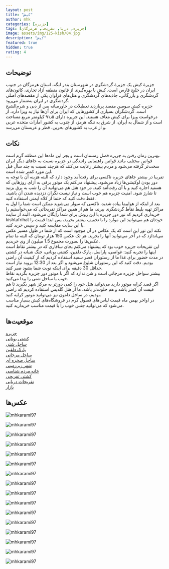 ```yaml
---
layout: post
title: "کیش"
author: mhk
categories: [جزیره]
tags: [جزیره, دریا, تفریحی, هرمزگان]
image: assets/img/125-kish/04.jpg
description: "کیش"
featured: true
hidden: true
rating: 4
---
```


## توضیحات
جزیرهٔ کیش یک جزیرهٔ گردشگری در شهرستان بندر لنگه، استان هرمزگان در جنوب ایران در خلیج فارس است. کیش با بهره‌گیری از قانون منطقه آزاد تجاری، کانون‌های گردشگری و بازرگانی، جاذبه‌های گردشگری و هتل‌های فراوان یکی از مقصدهای اصلی گردشگری در ایران به‌شمار می‌رود.  
جزیره کیش سومین مقصد پربازدید تعطیلات در خاورمیانه پس از دبی و شرم‌الشیخ است. گردشگران بسیاری از کشورهایی که ایران برای آن‌ها نیاز به ویزا دارد، از درخواست ویزا برای کیش معاف هستند. این جزیره دارای ۹۱٫۵ کیلومتر مربع مساحت است و از شمال به ایران، از شرق به تنگه هرمز، از جنوب به کشور امارات متحده عربی و از غرب به کشورهای بحرین، قطر و عربستان می‌رسد.  

## نکات
بهترین زمان رفتن به جزیره فصل زمستان است و بجز این ماه‌ها این منطقه گرم است.  
قوانین مختلف مانند قوانین راهنمایی رانندگی در جزیره نسبت به جاهای دیگر ایران سخت‌تر گرفته می‌شود و مردم بیشتر رعایت می‌کنند که هرچند نسبت به چند سال قبل این مورد کمتر شده است.  
تقریبا در بیشتر جاهای جزیره تاکسی برای رفت‌آمد وجود دارد که البته هزینه آن با توجه به دور بودن لوکیشن‌ها زیاد می‌شود. پیشنهاد می‌کنم یک موتور برقی به ازای روزهایی که هستید اجاره کنید و با آن رفت‌آمد کنید. در خود هتل هم می‌توانید آن را شب به برق بزنید تا شارژ شود. امنیت جزیره هم خوب است و نیاز نیست نگران دزدیده شدن آن باشید. فقط دقت کنید که حتما از کلاه ایمنی استفاده کنید.  
بعد از اینکه از هواپیما پیاده شدید، تاکسی که سوار می‌شوید ممکن است شما را اول به مراکز تهیه بلیط نقاط گردشگری ببرند، ما هم از همین مراکز تفریحاتی که می‌خواستیم را خریداری کردیم که تور دور جزیره با این روش برای شما رایگان می‌شود. البته از سایت kishtafrihat خودتان هم می‌توانید این موارد را با تخفیف بیشتر بخرید، پس ابتدا قیمت را با این سایت مقایسه کنید و سپس خرید کنید.  
نکته این تور این است که یک عکاس در آن موجود است که از شما در طول مسیر عکس می‌اندازد که در آخر می‌توانید آنها را بخرید. هر تک عکس 150 هزار تومان که البته ما تمام عکس‌ها را بصورت مجموع 1.5 میلیون از وی خریدیم.  
این تفریحات جزیره خوب بود که پیشنهاد می‌کنم بجای سافاری که در بیشتر نقاط است اینها را تجربه کنید: غواصی، پاراسل، پارک دلفین، کشتی یونانی، جنگ شبانه در کشتی  
در مدت حضور برای غذا ما از رستوران قصر سفید استفاده کردیم که از کیفیت آن راضی بودیم. دقت کنید که این رستوران شلوغ می‌شود و اگر بعد از 12:30 بروید نیاز است حداقل 30 دقیقه برای اینکه نوبت شما بشود صبر کنید.  
بیشتر سواحل جزیره مرجانی است و شن ندارد که اگر با موتور دور جزیره بگردید نقاط خوب با ساحل شنی را پیدا می‌کنید.  
اگر قصد کرایه موتور دارید می‌توانید هتل خود را کمی دورتر به مرکز شهر بگیرید تا هم قیمت آن کمتر باشد و هم خلوت‌تر باشد. ما از هتل گلدیس استفاده کردیم که راضی بودیم، در ساحل دامون نیز می‌توانید موتور کرایه کنید.  
در اواخر بهمن ماه قیمت لباس‌های فصول گرم در فروشگاه‌های کیش بسیار مناسب می‌شود که می‌توانید جنس خوب را با قیمت مناسب خریدارید کنید.  

## موقعیت‌ها
[جزیره](https://www.google.com/maps/place/Kish+Island/@26.5360429,53.9331859,13z/data=!3m1!4b1!4m6!3m5!1s0x3e50a9147e298609:0x625dad11bc3932e2!8m2!3d26.5324775!4d53.9867949!16zL20vMDNncHoy?entry=ttu&g_ep=EgoyMDI1MDMzMS4wIKXMDSoASAFQAw%3D%3D)  
[کشتی یونانی](https://www.google.com/maps/place/The+Greek+Ship/@26.5360429,53.9331859,13z/data=!4m14!1m7!3m6!1s0x3e50a9147e298609:0x625dad11bc3932e2!2sKish+Island!8m2!3d26.5324775!4d53.9867949!16zL20vMDNncHoy!3m5!1s0x3e50a61dca7830f7:0xf32d3895acca7c02!8m2!3d26.52617!4d53.9082809!16s%2Fg%2F11dxchsqk0?entry=ttu&g_ep=EgoyMDI1MDMzMS4wIKXMDSoASAFQAw%3D%3D)  
[ساحل شنی](https://www.google.com/maps/place/%D8%B3%D8%A7%D8%AD%D9%84+%D8%A7%D8%A8%D8%B1%D8%A7%D9%87%DB%8C%D9%85%E2%80%AD/@26.5360429,53.9331859,13z/data=!4m14!1m7!3m6!1s0x3e50a9147e298609:0x625dad11bc3932e2!2sKish+Island!8m2!3d26.5324775!4d53.9867949!16zL20vMDNncHoy!3m5!1s0x3e50a962706dac51:0x6c3f1dbbc0a03c8f!8m2!3d26.5028952!4d53.9528965!16s%2Fg%2F11rprbtzx2?entry=ttu&g_ep=EgoyMDI1MDMzMS4wIKXMDSoASAFQAw%3D%3D)  
[پارک دلفین](https://www.google.com/maps/place/Kish+Dolphin+Park/@26.5242595,53.9673523,13.67z/data=!4m14!1m7!3m6!1s0x3e50a9147e298609:0x625dad11bc3932e2!2sKish+Island!8m2!3d26.5324775!4d53.9867949!16zL20vMDNncHoy!3m5!1s0x3e50aa656c94deb5:0xb0eca5d12a200747!8m2!3d26.5052802!4d54.0389083!16s%2Fg%2F122dlq3b?entry=ttu&g_ep=EgoyMDI1MDMzMS4wIKXMDSoASAFQAw%3D%3D)  
[ساحل مرجانی](https://www.google.com/maps/place/%D8%B3%D8%A7%D8%AD%D9%84+%D9%85%D8%B1%D8%AC%D8%A7%D9%86%E2%80%AD/@26.5236795,54.0097027,13.67z/data=!4m14!1m7!3m6!1s0x3e50a9147e298609:0x625dad11bc3932e2!2sKish+Island!8m2!3d26.5324775!4d53.9867949!16zL20vMDNncHoy!3m5!1s0x3e50aa587bf25f61:0x6c612776f0bcbfd1!8m2!3d26.5261233!4d54.0397676!16s%2Fg%2F11bwpzf37v?entry=ttu&g_ep=EgoyMDI1MDMzMS4wIKXMDSoASAFQAw%3D%3D)  
[ساحل صخره ای](https://www.google.com/maps/place/%D8%B3%D8%A7%D8%AD%D9%84+%D8%B5%D8%AE%D8%B1%D9%87+%D8%A7%DB%8C+%DA%A9%DB%8C%D8%B4%E2%80%AD/@26.5304459,53.9148464,13.67z/data=!4m14!1m7!3m6!1s0x3e50a9147e298609:0x625dad11bc3932e2!2sKish+Island!8m2!3d26.5324775!4d53.9867949!16zL20vMDNncHoy!3m5!1s0x3e50a524b580155d:0x87cbc8978d45a939!8m2!3d26.5474932!4d53.8987193!16s%2Fg%2F11fsw03zfw?entry=ttu&g_ep=EgoyMDI1MDMzMS4wIKXMDSoASAFQAw%3D%3D)  
[شهر زیرزمینی](https://www.google.com/maps/place/Kariz-e-Kish+Underground+City%E2%80%8C/@26.5514797,53.9405153,14.42z/data=!4m14!1m7!3m6!1s0x3e50a9147e298609:0x625dad11bc3932e2!2sKish+Island!8m2!3d26.5324775!4d53.9867949!16zL20vMDNncHoy!3m5!1s0x3e50a9333db2c101:0x2336c5f65096c7f1!8m2!3d26.5566547!4d53.968859!16s%2Fg%2F11_sl8569?entry=ttu&g_ep=EgoyMDI1MDMzMS4wIKXMDSoASAFQAw%3D%3D)  
[خانه مردم شناسی](https://www.google.com/maps/place/Kish+Native+Anthropology+House/@26.5634299,53.9447178,15.18z/data=!4m14!1m7!3m6!1s0x3e50a9147e298609:0x625dad11bc3932e2!2sKish+Island!8m2!3d26.5324775!4d53.9867949!16zL20vMDNncHoy!3m5!1s0x3e50af17e4c0fd1f:0x5745a1e85cca24e3!8m2!3d26.5709972!4d53.9424144!16s%2Fg%2F11c5_tp5_s?entry=ttu&g_ep=EgoyMDI1MDMzMS4wIKXMDSoASAFQAw%3D%3D)  
[کشتی تفریحی](https://www.google.com/maps/place/%DA%A9%D8%B4%D8%AA%DB%8C+%D8%AA%D9%81%D8%B1%DB%8C%D8%AD%DB%8C+%D8%A2%D8%B1%D8%AA%D9%85%DB%8C%D8%B3+%D9%BE%D9%84%D8%A7%D8%B3%E2%80%AD/@26.5606809,53.9805091,14.6z/data=!4m6!3m5!1s0x3e50ad003b7bff07:0xbac05a5abfda24bf!8m2!3d26.5680625!4d54.0004375!16s%2Fg%2F11vskyh909?entry=ttu&g_ep=EgoyMDI1MDMzMS4wIKXMDSoASAFQAw%3D%3D)  
[تفریحات دریایی](https://www.google.com/maps/place/%D9%BE%D8%A7%D8%B1%D8%A7%D8%B3%D9%84+%DA%A9%DB%8C%D8%B4%E2%80%AD/@26.5543758,54.0159272,15.54z/data=!4m6!3m5!1s0x3e50abb924444def:0x926721ba78e12d80!8m2!3d26.5522772!4d54.0233623!16s%2Fg%2F11sn3y5hhc?entry=ttu&g_ep=EgoyMDI1MDMzMS4wIKXMDSoASAFQAw%3D%3D)  
[بازار](https://www.google.com/maps/place/Pardis+2+Shopping+Center/@26.536842,54.0182557,15.54z/data=!3m1!5s0x3e50abb5ee1cb1df:0x5c65c1a673e2122a!4m6!3m5!1s0x3e50abb5ee3404a1:0x120d090bb406c046!8m2!3d26.5362949!4d54.0200255!16s%2Fg%2F11g6x8f7jj?entry=ttu&g_ep=EgoyMDI1MDMzMS4wIKXMDSoASAFQAw%3D%3D)  

## عکس‌ها

![mhkarami97](/assets/img/125-kish/01.jpg)  
  
![mhkarami97](/assets/img/125-kish/02.jpg)  
  
![mhkarami97](/assets/img/125-kish/03.jpg)  
  
![mhkarami97](/assets/img/125-kish/04.jpg)  
  
![mhkarami97](/assets/img/125-kish/05.jpg)  
  
![mhkarami97](/assets/img/125-kish/06.jpg)  
  
![mhkarami97](/assets/img/125-kish/07.jpg)  
  
![mhkarami97](/assets/img/125-kish/08.jpg)  
  
![mhkarami97](/assets/img/125-kish/09.jpg)  
  
![mhkarami97](/assets/img/125-kish/10.jpg)  
  
![mhkarami97](/assets/img/125-kish/11.jpg)  
  
![mhkarami97](/assets/img/125-kish/12.jpg)  
  
![mhkarami97](/assets/img/125-kish/13.jpg)  
  
![mhkarami97](/assets/img/125-kish/14.jpg)  
  
![mhkarami97](/assets/img/125-kish/15.jpg)  
  
![mhkarami97](/assets/img/125-kish/16.jpg)  